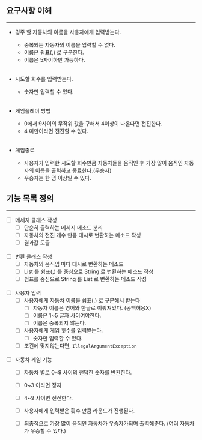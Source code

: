 ## 요구사항 이해

---

- 경주 할 자동차의 이름을 사용자에게 입력받는다.
  - 중복되는 자동자의 이름을 입력할 수 없다.
  - 이름은 쉼표(,) 로 구분한다.
  - 이름은 5자이하만 가능하다.<br><br>

- 시도할 회수를 입력받는다.
  - 숫자만 입력할 수 있다. <br><br>

- 게임플레이 방법
  - 0에서 9사이의 무작위 값을 구해서 4이상이 나온다면 전진한다. 
  - 4 미만이라면 전진할 수 없다. <br><br>

- 게임종료
  - 사용자가 입력한 시도할 회수만큼 자동차들을 움직인 후 가장 많이 움직인 자동자의 이름을 출력하고 종료한다.(우승자)
  - 우승자는 한 명 이상일 수 있다.

## 기능 목록 정의

---
- [ ] 메세지 클래스 작성
  - [ ] 단순히 출력하는 메세지 메소드 분리
  - [ ] 자동차의 전진 개수 만큼 대시로 변환하는 메소드 작성
  - [ ] 결과값 도출
<br><br>
- [ ] 변환 클래스 작성
  - [ ] 자동차의 움직임 마다 대시로 변환하는 메소드
  - [ ] List<String> 를 쉼표(,) 를 중심으로 String 로 변환하는 메소드 작성
  - [ ] 쉼표를 중심으로 String 를 List<String> 로 변환하는 메소드 작성
<br><br>
- [ ] 사용자 입력
  - [ ] 사용자에게 자동차 이름을 쉼표(,) 로 구분해서 받는다
    - [ ] 자동차 이름은 영어와 한글로 이뤄져있다. (공백허용X)
    - [ ] 이름은 1~5 글자 사이여야한다.
    - [ ] 이름은 중복되지 않는다.
  - [ ] 사용자에게 게임 횟수를 입력받는다.
    - [ ] 숫자만 입력할 수 있다.
  - [ ] 조건에 맞지않는다면, `IllegalArgumentException` <br><br>

- [ ] 자동차 게임 기능
  - [ ] 자동차 별로 0~9 사이의 랜덤한 숫자를 반환한다.
  - [ ] 0~3 이라면 정지
  - [ ] 4~9 사이면 전진한다.
  - [ ] 사용자에게 입력받은 횟수 만큼 라운드가 진행된다.
  - [ ] 최종적으로 가장 많이 움직인 자동차가 우승자가되며 출력해준다. (여러 자동차가 우승할 수 있다.)


